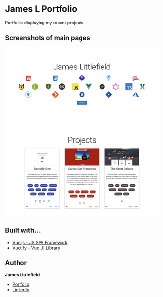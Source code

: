# James L Portfolio

Portfoilio displaying my recent projects.

## Screenshots of main pages
![Top](assets/appImages/portTop.png)
![Bottom](assets/appImages/portBottom.png)

## Built with...

* [Vue.js - JS SPA Framework](https://vuejs.org/)
* [Vuetify - Vue UI Library](https://vuetifyjs.com/en/)

## Author

**James Littlefield**
* [Portfolio](https://www.jameslittlefield.net/)
* [LinkedIn](https://www.linkedin.com/in/james-littlefield-93037713b/)
